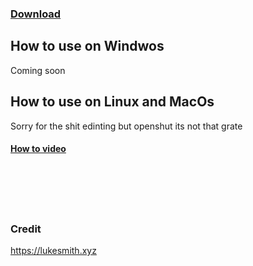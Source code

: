 ### [Download](https://github.com/HkopMD/Website-Bandwidth-test/archive/main.zip)





## How to use on Windwos

Coming soon


## How to use on Linux and MacOs

Sorry for the shit edinting but openshut its not that grate 

#### [How to video](https://hkopmd.github.io/Website-Bandwidth-test/How-to-no-Linux-and-MacOs.mp4)


<br>
<br>
<br>
<br>

### Credit 

https://lukesmith.xyz
